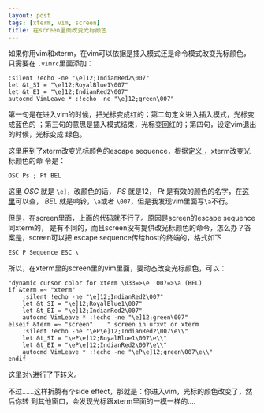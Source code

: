 ```yaml
---
layout: post
tags: [xterm, vim, screen]
title: 在screen里面改变光标颜色
---
```


如果你用vim和xterm，在vim可以依据是插入模式还是命令模式改变光标颜色，只需要在
`.vimrc`里面添加：

    :silent !echo -ne "\e]12;IndianRed2\007"
    let &t_SI = "\e]12;RoyalBlue1\007"
    let &t_EI = "\e]12;IndianRed2\007"
    autocmd VimLeave * :!echo -ne "\e]12;green\007"

第一句是在进入vim的时候，把光标变成红的；第二句定义进入插入模式，光标变成蓝色的
；第三句的意思是插入模式结束，光标变回红的；第四句，设定vim退出的时候，光标变成
绿色。

这里用到了xterm改变光标颜色的escape sequence，根据[定义
](http://invisible-island.net/xterm/ctlseqs/ctlseqs.html)，xterm改变光标颜色的命
令是：

    OSC Ps ; Pt BEL

这里 _OSC_ 就是 `\e]`，改颜色的话， _PS_ 就是12， _Pt_ 是有效的颜色的名字，在[这
里](http://mkaz.com/ref/xterm_colors.html)可以查， _BEL_ 就是响铃，`\a`或者
`\007`，但是我发现vim里面写`\a`不行。

但是，在screen里面，上面的代码就不行了。原因是screen的escape sequence同xterm的，
是有不同的，而且screen没有提供改光标颜色的命令，怎么办？答案是，screen可以把
escape sequence传给host的终端的，格式如下

    ESC P Sequence ESC \

所以，在xterm里的screen里的vim里面，要动态改变光标颜色，可以：

    "dynamic cursor color for xterm \033=>\e  007=>\a (BEL)
    if &term =~ "xterm"
        :silent !echo -ne "\e]12;IndianRed2\007"
        let &t_SI = "\e]12;RoyalBlue1\007"
        let &t_EI = "\e]12;IndianRed2\007"
        autocmd VimLeave * :!echo -ne "\e]12;green\007"
    elseif &term =~ "screen"    " screen in urxvt or xterm
        :silent !echo -ne "\eP\e]12;IndianRed2\007\e\\"
        let &t_SI = "\eP\e]12;RoyalBlue1\007\e\\"
        let &t_EI = "\eP\e]12;IndianRed2\007\e\\"
        autocmd VimLeave * :!echo -ne "\eP\e]12;green\007\e\\"
    endif   

这里对`\`进行了下转义。

不过......这样折腾有个side effect，那就是：你进入vim，光标的颜色改变了，然后你转
到其他窗口，会发现光标跟xterm里面的一模一样的....
